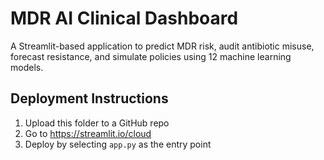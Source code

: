 # MDR AI Clinical Dashboard

A Streamlit-based application to predict MDR risk, audit antibiotic misuse, forecast resistance, and simulate policies using 12 machine learning models.

## Deployment Instructions

1. Upload this folder to a GitHub repo
2. Go to https://streamlit.io/cloud
3. Deploy by selecting `app.py` as the entry point